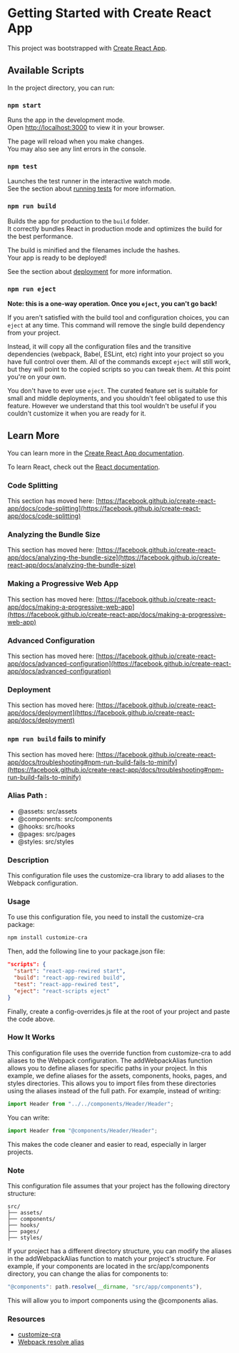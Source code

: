 # Getting Started with Create React App

This project was bootstrapped with [Create React App](https://github.com/facebook/create-react-app).

## Available Scripts

In the project directory, you can run:

### `npm start`

Runs the app in the development mode.\
Open [http://localhost:3000](http://localhost:3000) to view it in your browser.

The page will reload when you make changes.\
You may also see any lint errors in the console.

### `npm test`

Launches the test runner in the interactive watch mode.\
See the section about [running tests](https://facebook.github.io/create-react-app/docs/running-tests) for more information.

### `npm run build`

Builds the app for production to the `build` folder.\
It correctly bundles React in production mode and optimizes the build for the best performance.

The build is minified and the filenames include the hashes.\
Your app is ready to be deployed!

See the section about [deployment](https://facebook.github.io/create-react-app/docs/deployment) for more information.

### `npm run eject`

**Note: this is a one-way operation. Once you `eject`, you can't go back!**

If you aren't satisfied with the build tool and configuration choices, you can `eject` at any time. This command will remove the single build dependency from your project.

Instead, it will copy all the configuration files and the transitive dependencies (webpack, Babel, ESLint, etc) right into your project so you have full control over them. All of the commands except `eject` will still work, but they will point to the copied scripts so you can tweak them. At this point you're on your own.

You don't have to ever use `eject`. The curated feature set is suitable for small and middle deployments, and you shouldn't feel obligated to use this feature. However we understand that this tool wouldn't be useful if you couldn't customize it when you are ready for it.

## Learn More

You can learn more in the [Create React App documentation](https://facebook.github.io/create-react-app/docs/getting-started).

To learn React, check out the [React documentation](https://reactjs.org/).

### Code Splitting

This section has moved here: [https://facebook.github.io/create-react-app/docs/code-splitting](https://facebook.github.io/create-react-app/docs/code-splitting)

### Analyzing the Bundle Size

This section has moved here: [https://facebook.github.io/create-react-app/docs/analyzing-the-bundle-size](https://facebook.github.io/create-react-app/docs/analyzing-the-bundle-size)

### Making a Progressive Web App

This section has moved here: [https://facebook.github.io/create-react-app/docs/making-a-progressive-web-app](https://facebook.github.io/create-react-app/docs/making-a-progressive-web-app)

### Advanced Configuration

This section has moved here: [https://facebook.github.io/create-react-app/docs/advanced-configuration](https://facebook.github.io/create-react-app/docs/advanced-configuration)

### Deployment

This section has moved here: [https://facebook.github.io/create-react-app/docs/deployment](https://facebook.github.io/create-react-app/docs/deployment)

### `npm run build` fails to minify

This section has moved here: [https://facebook.github.io/create-react-app/docs/troubleshooting#npm-run-build-fails-to-minify](https://facebook.github.io/create-react-app/docs/troubleshooting#npm-run-build-fails-to-minify)

### Alias Path :

- @assets: src/assets
- @components: src/components
- @hooks: src/hooks
- @pages: src/pages
- @styles: src/styles

### Description

This configuration file uses the customize-cra library to add aliases to the Webpack configuration.

### Usage

To use this configuration file, you need to install the customize-cra package:

```sh
npm install customize-cra
```

Then, add the following line to your package.json file:

```json
"scripts": {
  "start": "react-app-rewired start",
  "build": "react-app-rewired build",
  "test": "react-app-rewired test",
  "eject": "react-scripts eject"
}
```

Finally, create a config-overrides.js file at the root of your project and paste the code above.

### How It Works

This configuration file uses the override function from customize-cra to add aliases to the Webpack configuration.
The addWebpackAlias function allows you to define aliases for specific paths in your project.
In this example, we define aliases for the assets, components, hooks, pages, and styles directories.
This allows you to import files from these directories using the aliases instead of the full path.
For example, instead of writing:

```javascript
import Header from "../../components/Header/Header";
```

You can write:

```javascript
import Header from "@components/Header/Header";
```

This makes the code cleaner and easier to read, especially in larger projects.

### Note

This configuration file assumes that your project has the following directory structure:

```
src/
├── assets/
├── components/
├── hooks/
├── pages/
├── styles/
```

If your project has a different directory structure, you can modify the aliases in the addWebpackAlias function to match your project's structure.
For example, if your components are located in the src/app/components directory, you can change the alias for components to:

```javascript
"@components": path.resolve(__dirname, "src/app/components"),
```

This will allow you to import components using the @components alias.

### Resources

- [customize-cra](https://www.npmjs.com/package/customize-cra)
- [Webpack resolve alias](https://webpack.js.org/configuration/resolve/#resolvealias)
